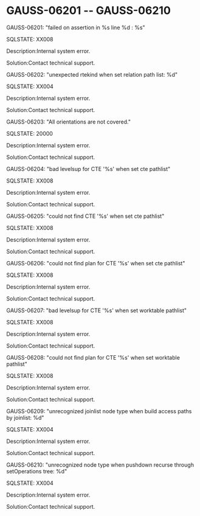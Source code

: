 # GAUSS-06201 -- GAUSS-06210<a name="EN-US_TOPIC_0302072881"></a>

GAUSS-06201: "failed on assertion in %s line %d : %s"

SQLSTATE: XX008

Description:Internal system error.

Solution:Contact technical support.

GAUSS-06202: "unexpected rtekind when set relation path list: %d"

SQLSTATE: XX004

Description:Internal system error.

Solution:Contact technical support.

GAUSS-06203: "All orientations are not covered."

SQLSTATE: 20000

Description:Internal system error.

Solution:Contact technical support.

GAUSS-06204: "bad levelsup for CTE '%s' when set cte pathlist"

SQLSTATE: XX008

Description:Internal system error.

Solution:Contact technical support.

GAUSS-06205: "could not find CTE '%s' when set cte pathlist"

SQLSTATE: XX008

Description:Internal system error.

Solution:Contact technical support.

GAUSS-06206: "could not find plan for CTE '%s' when set cte pathlist"

SQLSTATE: XX008

Description:Internal system error.

Solution:Contact technical support.

GAUSS-06207: "bad levelsup for CTE '%s' when set worktable pathlist"

SQLSTATE: XX008

Description:Internal system error.

Solution:Contact technical support.

GAUSS-06208: "could not find plan for CTE '%s' when set worktable pathlist"

SQLSTATE: XX008

Description:Internal system error.

Solution:Contact technical support.

GAUSS-06209: "unrecognized joinlist node type when build access paths by joinlist: %d"

SQLSTATE: XX004

Description:Internal system error.

Solution:Contact technical support.

GAUSS-06210: "unrecognized node type when pushdown recurse through setOperations tree: %d"

SQLSTATE: XX004

Description:Internal system error.

Solution:Contact technical support.

